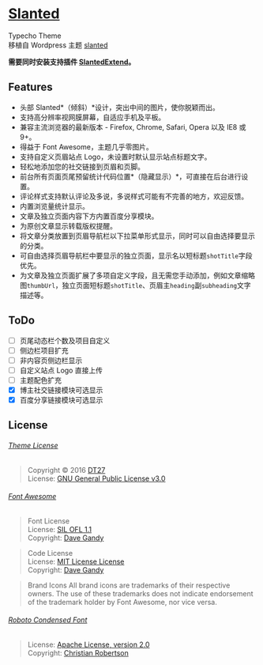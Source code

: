 # [Slanted](https://dt27.org/Slanted-for-Typecho/)
Typecho Theme  
移植自 Wordpress 主题 [slanted](http://alxmedia.se/themes/slanted/)  

**需要同时安装支持插件 [SlantedExtend](https://dt27.org/SlantedExtend)。**  

## Features
* 头部 Slanted*（倾斜）*设计，突出中间的图片，使你脱颖而出。
* 支持高分辨率视网膜屏幕，自适应手机及平板。
* 兼容主流浏览器的最新版本 - Firefox, Chrome, Safari, Opera 以及 IE8 或 9+。
* 得益于 Font Awesome，主题几乎零图片。
* 支持自定义页眉站点 Logo，未设置时默认显示站点标题文字。
* 轻松地添加您的社交链接到页眉和页脚。
* 前台所有页面页尾预留统计代码位置*（隐藏显示）*，可直接在后台进行设置。
* 评论样式支持默认评论及多说，多说样式可能有不完善的地方，欢迎反馈。
* 内置浏览量统计显示。
* 文章及独立页面内容下方内置百度分享模块。
* 为原创文章显示转载版权提醒。
* 将文章分类放置到页眉导航栏以下拉菜单形式显示，同时可以自由选择要显示的分类。
* 可自由选择页眉导航栏中要显示的独立页面，显示名以短标题```shotTitle```字段优先。
* 为文章及独立页面扩展了多项自定义字段，且无需您手动添加，例如文章缩略图```thumbUrl```，独立页面短标题```shotTitle```、页眉主```heading```副```subheading```文字描述等。

## ToDo
- [ ] 页尾动态栏个数及项目自定义
- [ ] 侧边栏项目扩充
- [ ] 非内容页侧边栏显示
- [ ] 自定义站点 Logo 直接上传
- [ ] 主题配色扩充
- [x] 博主社交链接模块可选显示
- [x] 百度分享链接模块可选显示

## License
###### [Theme License](http://alxmedia.se/themes/slanted/)
> Copyright © 2016 [DT27](https://dt27.org)  
> License: [GNU General Public License v3.0](http://www.gnu.org/licenses/gpl-3.0.html)  

###### [Font Awesome](http://fontawesome.io)
> Font License  
> License: [SIL OFL 1.1](http://scripts.sil.org/OFL)  
> Copyright: [Dave Gandy](http://fontawesome.io)

> Code License  
> License: [MIT License License](http://opensource.org/licenses/mit-license.html)  
> Copyright: [Dave Gandy](http://fontawesome.io)

> Brand Icons All brand icons are trademarks of their respective owners. The use of these trademarks does not indicate endorsement of the trademark holder by Font Awesome, nor vice versa.

###### [Roboto Condensed Font](https://www.google.com/fonts/specimen/Roboto+Condensed)
> License: [Apache License, version 2.0](http://www.apache.org/licenses/LICENSE-2.0.html)  
> Copyright: [Christian Robertson](https://plus.google.com/110879635926653430880/about)
